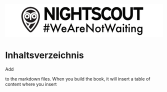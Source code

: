 ![](wearnotwating.png)
# Inhaltsverzeichnis 
Add 
<!-- toc --> 



to the markdown files. When you build the book, it will insert a table of content where you insert 

<!-- toc stop -->


<!-- toc -->